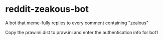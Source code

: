 # reddit-zeakous-bot
A bot that meme-fully replies to every comment containing "zealous"

Copy the praw.ini.dist to praw.ini and enter the authentication info for bot1
